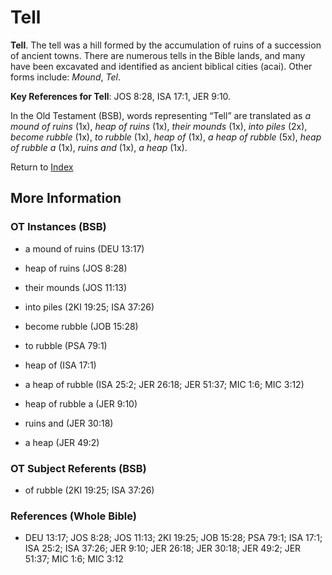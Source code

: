 # Tell
**Tell**. 
The tell was a hill formed by the accumulation of ruins of a succession of ancient towns. There are numerous tells in the Bible lands, and many have been excavated and identified as ancient biblical cities (acai). 
Other forms include: 
*Mound*, *Tel*. 


**Key References for Tell**: 
JOS 8:28, ISA 17:1, JER 9:10. 


In the Old Testament (BSB), words representing “Tell” are translated as 
*a mound of ruins* (1x), *heap of ruins* (1x), *their mounds* (1x), *into piles* (2x), *become rubble* (1x), *to rubble* (1x), *heap of* (1x), *a heap of rubble* (5x), *heap of rubble a* (1x), *ruins and* (1x), *a heap* (1x). 




Return to [Index](00-Index.md)

## More Information

### OT Instances (BSB)

* a mound of ruins (DEU 13:17)

* heap of ruins (JOS 8:28)

* their mounds (JOS 11:13)

* into piles (2KI 19:25; ISA 37:26)

* become rubble (JOB 15:28)

* to rubble (PSA 79:1)

* heap of (ISA 17:1)

* a heap of rubble (ISA 25:2; JER 26:18; JER 51:37; MIC 1:6; MIC 3:12)

* heap of rubble a (JER 9:10)

* ruins and (JER 30:18)

* a heap (JER 49:2)



### OT Subject Referents (BSB)

* of rubble (2KI 19:25; ISA 37:26)



### References (Whole Bible)

* DEU 13:17; JOS 8:28; JOS 11:13; 2KI 19:25; JOB 15:28; PSA 79:1; ISA 17:1; ISA 25:2; ISA 37:26; JER 9:10; JER 26:18; JER 30:18; JER 49:2; JER 51:37; MIC 1:6; MIC 3:12



